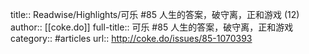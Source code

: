 title:: Readwise/Highlights/可乐 #85 人生的答案，破守离，正和游戏 (12)
author:: [[coke.do]]
full-title:: 可乐 \#85 人生的答案，破守离，正和游戏
category:: #articles
url:: http://coke.do/issues/85-1070393
